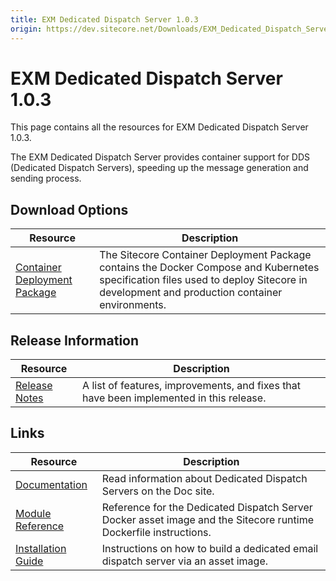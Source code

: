 ```yaml
---
title: EXM Dedicated Dispatch Server 1.0.3
origin: https://dev.sitecore.net/Downloads/EXM_Dedicated_Dispatch_Server/1x/EXM_Dedicated_Dispatch_Server_103.aspx
---
```


# EXM Dedicated Dispatch Server 1.0.3

This page contains all the resources for EXM Dedicated Dispatch Server 1.0.3.

The EXM Dedicated Dispatch Server provides container support for DDS (Dedicated Dispatch Servers), speeding up the message generation and sending process.

## Download Options

 | Resource | Description |
 | --- | --- |
 | [Container Deployment Package](https://github.com/Sitecore/container-deployment/releases/tag/dds%2F1.0.3.00012.75) | The Sitecore Container Deployment Package contains the Docker Compose and Kubernetes specification files used to deploy Sitecore in development and production container environments. |

## Release Information

 | Resource | Description |
 | --- | --- |
 | [Release Notes](/downloads/EXM%20Dedicated%20Dispatch%20Server/1x/EXM%20Dedicated%20Dispatch%20Server%20103/Release%20Notes) | A list of features, improvements, and fixes that have been implemented in this release. |

## Links

 | Resource | Description |
 | --- | --- |
 | [Documentation](https://doc.sitecore.com/developers/exm/100/email-experience-manager/en/using-dedicated-email-dispatch-servers.html) | Read information about Dedicated Dispatch Servers on the Doc site. |
 | [Module Reference](https://docs.dk.sitecore.net/developers/101/developer-tools/en/sitecore-module-reference.html) | Reference for the Dedicated Dispatch Server Docker asset image and the Sitecore runtime Dockerfile instructions. |
 | [Installation Guide](https://docs.dk.sitecore.net/developers/exm/101/email-experience-manager/en/build-a-dedicated-email-dispatch-server-with-an-asset-image.html) | Instructions on how to build a dedicated email dispatch server via an asset image. |